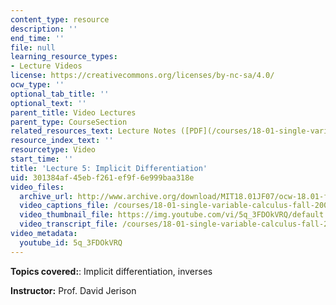 ```yaml
---
content_type: resource
description: ''
end_time: ''
file: null
learning_resource_types:
- Lecture Videos
license: https://creativecommons.org/licenses/by-nc-sa/4.0/
ocw_type: ''
optional_tab_title: ''
optional_text: ''
parent_title: Video Lectures
parent_type: CourseSection
related_resources_text: Lecture Notes ([PDF](/courses/18-01-single-variable-calculus-fall-2006/resources/lec5))
resource_index_text: ''
resourcetype: Video
start_time: ''
title: 'Lecture 5: Implicit Differentiation'
uid: 301384af-45eb-f261-ef9f-6e999baa318e
video_files:
  archive_url: http://www.archive.org/download/MIT18.01JF07/ocw-18.01-f07-lec05_300k.mp4
  video_captions_file: /courses/18-01-single-variable-calculus-fall-2006/f34170b47f01517ab746f9258a68060b_5q_3FDOkVRQ.vtt
  video_thumbnail_file: https://img.youtube.com/vi/5q_3FDOkVRQ/default.jpg
  video_transcript_file: /courses/18-01-single-variable-calculus-fall-2006/5e8a06de0955666d2dea5b6a3fbaa083_5q_3FDOkVRQ.pdf
video_metadata:
  youtube_id: 5q_3FDOkVRQ
---
```


**Topics covered:**: Implicit differentiation, inverses

**Instructor:** Prof. David Jerison

